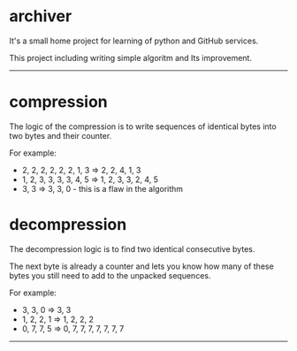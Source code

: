 # archiver
It's a small home project for learning of python and GitHub services.

This project including writing simple algoritm and Its improvement.

________

# compression
The logic of the compression is to write sequences of identical bytes into two bytes and their counter.

For example:
- 2, 2, 2, 2, 2, 2, 1, 3 => 2, 2, 4, 1, 3
- 1, 2, 3, 3, 3, 3, 4, 5 => 1, 2, 3, 3, 2, 4, 5
- 3, 3 => 3, 3, 0 - this is a flaw in the algorithm

# decompression
The decompression logic is to find two identical consecutive bytes.

The next byte is already a counter and lets you know how many of these bytes you still need to add to the unpacked sequences.

For example:
- 3, 3, 0 => 3, 3
- 1, 2, 2, 1 => 1, 2, 2, 2
- 0, 7, 7, 5 => 0, 7, 7, 7, 7, 7, 7, 7

________